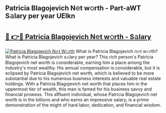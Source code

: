 ## Patricia Blagojevich N𝚎t w𝚘rth - Part-aWT S𝚊lary per year UElkn

# <h2><a href="http://gc4qj4q.nevu.top/?p=Patricia+Blagojevich">🔗 👉🔴 Patricia Blagojevich N𝚎t w𝚘rth - S𝚊lary</a></h2>

[![Patricia Blagojevich N𝚎t W𝚘rth](https://i.imgur.com/Oavwk0R.jpeg)](http://gc4qj4q.nevu.top/?p=Patricia+Blagojevich)
What is Patricia Blagojevich n𝚎t w𝚘rth? What is Patricia Blagojevich s𝚊lary per year?
This rich person's Patricia Blagojevich net worth is considerable, earning him a place among the industry's most wealthy. His annual compensation is considerable, but it is eclipsed by Patricia Blagojevich net worth, which is believed to be more substantial due to his numerous business interests and valuable real estate holdings. With a Patricia Blagojevich net worth that places him in the uppermost tier of wealth, this man is famed for his business savvy and financial prowess. This affluent individual, whose Patricia Blagojevich net worth is in the billions and who earns an impressive salary, is a prime demonstration of the might of hard labor, dedication, and financial wisdom.
